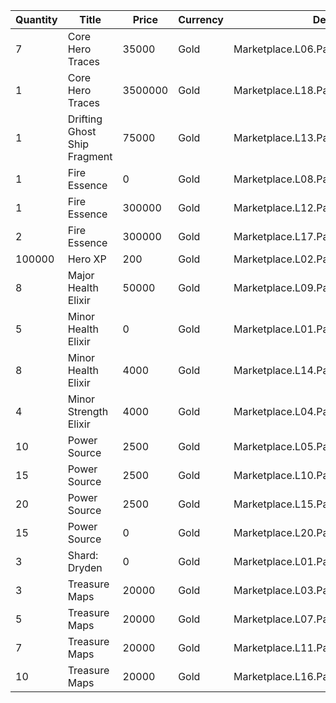 | Quantity | Title | Price | Currency |  Dev Name |
| -------- | ----- | ----- | -------- |  -------- |
| 7 | Core Hero Traces | 35000 | Gold | Marketplace.L06.Page02.Token.09 |
| 1 | Core Hero Traces | 3500000 | Gold | Marketplace.L18.Page02.Hero.06 |
| 1 | Drifting Ghost Ship Fragment | 75000 | Gold | Marketplace.L13.Page02.MapsMisc.19 |
| 1 | Fire Essence | 0 | Gold | Marketplace.L08.Page02.Free.46 |
| 1 | Fire Essence | 300000 | Gold | Marketplace.L12.Page02.Reagent.12 |
| 2 | Fire Essence | 300000 | Gold | Marketplace.L17.Page02.Shard.17 |
| 100000 | Hero XP | 200 | Gold | Marketplace.L02.Page02.XP.02 |
| 8 | Major Health Elixir | 50000 | Gold | Marketplace.L09.Page02.MajorElixir.06 |
| 5 | Minor Health Elixir | 0 | Gold | Marketplace.L01.Page02.Free.05 |
| 8 | Minor Health Elixir | 4000 | Gold | Marketplace.L14.Page02.ElixirAll.07 |
| 4 | Minor Strength Elixir | 4000 | Gold | Marketplace.L04.Page02.MinorElixir.07 |
| 10 | Power Source | 2500 | Gold | Marketplace.L05.Page02.PowerSource.02 |
| 15 | Power Source | 2500 | Gold | Marketplace.L10.Page02.PowerSource.05 |
| 20 | Power Source | 2500 | Gold | Marketplace.L15.Page02.PowerSource.08 |
| 15 | Power Source | 0 | Gold | Marketplace.L20.Page02.Free.109 |
| 3 | Shard: Dryden | 0 | Gold | Marketplace.L01.Page2.VIP5.FreeBonus.49 |
| 3 | Treasure Maps | 20000 | Gold | Marketplace.L03.Page02.MapFragments.02 |
| 5 | Treasure Maps | 20000 | Gold | Marketplace.L07.Page02.MapFragments.06 |
| 7 | Treasure Maps | 20000 | Gold | Marketplace.L11.Page02.TreasureMap.02 |
| 10 | Treasure Maps | 20000 | Gold | Marketplace.L16.Page02.TreasureMap.05 |
